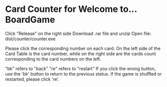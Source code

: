 # Card Counter for Welcome to... BoardGame

Click "Release" on the right side
Download .rar file and unzip
Open file: dist/counter/counter.exe

Please click the corresponding number on each card.
On the left side of the Card Table is the card number,
while on the right side are the cards count corresponding to the card numbers on the left.

"bk" refers to "back"
"re" refers to "restart"
If you click the wrong button, use the 'bk' button to return to the previous status.
If the game is shuffled or restarted, please click 're'.
